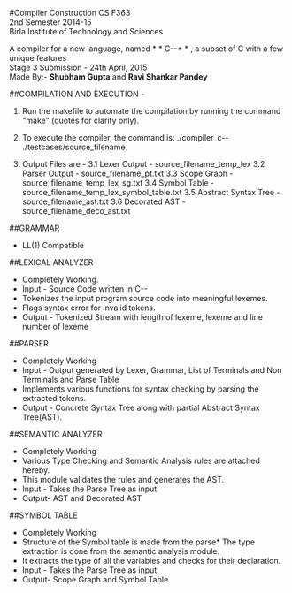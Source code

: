 #Compiler Construction
CS F363<br/>
2nd Semester 2014-15<br/>
Birla Institute of Technology and Sciences

A compiler for a new language, named *	*	C--*	*	, a subset of C with a few unique features<br/>
Stage 3 Submission - 24th April, 2015<br/>
Made By:-	**Shubham Gupta** and **Ravi Shankar Pandey**<br/>

##COMPILATION AND EXECUTION - 

1. Run the makefile to automate the compilation by running the command "make" (quotes for clarity only).

2. To execute the compiler, the command is:
	./compiler_c-- ./testcases/source_filename
		
3. Output Files are -
	3.1    Lexer Output	-	source_filename_temp_lex
	3.2    Parser Output	-	source_filename_pt.txt
	3.3    Scope Graph	-	source_filename_temp_lex_sg.txt
	3.4    Symbol Table 	-	source_filename_temp_lex_symbol_table.txt
	3.5    Abstract Syntax Tree -	source_filename_ast.txt
	3.6    Decorated AST 	-	source_filename_deco_ast.txt


##GRAMMAR
*	LL(1) Compatible


##LEXICAL ANALYZER
*	Completely Working.
*	Input - Source Code written in C--
*	Tokenizes the input program source code into meaningful lexemes.
*	Flags syntax error for invalid tokens.
*	Output - Tokenized Stream with length of lexeme, lexeme and line number of lexeme


##PARSER
*	Completely Working
*	Input - Output generated by Lexer, Grammar, List of Terminals and Non Terminals and Parse Table
*	Implements various functions for syntax checking by parsing the extracted tokens.
*	Output - Concrete Syntax Tree along with partial Abstract Syntax Tree(AST).

##SEMANTIC ANALYZER
*	Completely Working
*	Various Type Checking and Semantic Analysis rules are attached hereby.
*	This module validates the rules and generates the AST.
*	Input - Takes the Parse Tree as input
*	Output- AST and Decorated AST


##SYMBOL TABLE
*	Completely Working
*	Structure of the Symbol table is made from the parse*	The type extraction is done from the semantic analysis module.
*	It extracts the type of all the variables and checks for their declaration.
*	Input - Takes the Parse Tree as input
*	Output- Scope Graph and Symbol Table